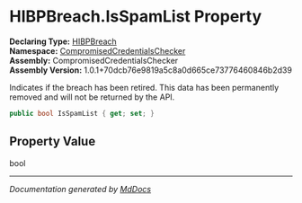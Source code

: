 ﻿<!--  
  <auto-generated>   
    The contents of this file were generated by a tool.  
    Changes to this file may be list if the file is regenerated  
  </auto-generated>   
-->

# HIBPBreach.IsSpamList Property

**Declaring Type:** [HIBPBreach](../index.md)  
**Namespace:** [CompromisedCredentialsChecker](../../index.md)  
**Assembly:** CompromisedCredentialsChecker  
**Assembly Version:** 1.0.1+70dcb76e9819a5c8a0d665ce73776460846b2d39

Indicates if the breach has been retired. This data has been permanently removed and will not be returned by the API.

```csharp
public bool IsSpamList { get; set; }
```

## Property Value

bool

___

*Documentation generated by [MdDocs](https://github.com/ap0llo/mddocs)*
